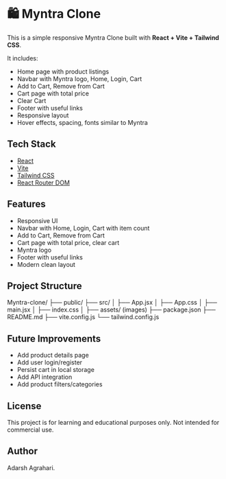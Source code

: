# 🛍️ Myntra Clone

This is a simple responsive Myntra Clone built with **React + Vite + Tailwind CSS**.

It includes:
- Home page with product listings  
- Navbar with Myntra logo, Home, Login, Cart  
- Add to Cart, Remove from Cart  
- Cart page with total price  
- Clear Cart  
- Footer with useful links  
- Responsive layout  
- Hover effects, spacing, fonts similar to Myntra  

## Tech Stack

- [React](https://react.dev/)
- [Vite](https://vitejs.dev/)
- [Tailwind CSS](https://tailwindcss.com/)
- [React Router DOM](https://reactrouter.com/en/main)

## Features

- Responsive UI
- Navbar with Home, Login, Cart with item count  
- Add to Cart, Remove from Cart  
- Cart page with total price, clear cart  
- Myntra logo  
- Footer with useful links  
- Modern clean layout  

## Project Structure

Myntra-clone/
├── public/
├── src/
│ ├── App.jsx
│ ├── App.css
│ ├── main.jsx
│ ├── index.css
│ ├── assets/ (images)
├── package.json
├── README.md
├── vite.config.js
└── tailwind.config.js

##  Future Improvements

- Add product details page
- Add user login/register
- Persist cart in local storage
- Add API integration
- Add product filters/categories

## License
This project is for learning and educational purposes only. Not intended for commercial use.

## Author
Adarsh Agrahari.


